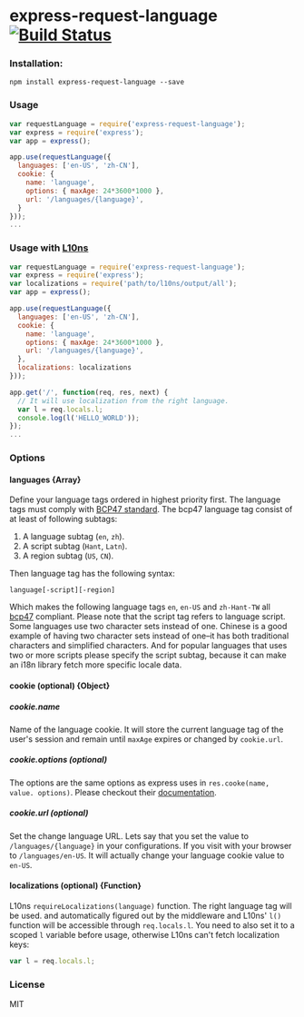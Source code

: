 express-request-language [![Build Status](https://travis-ci.org/tinganho/express-request-language.png)](https://travis-ci.org/tinganho/express-request-language)
========================


### Installation:

```
npm install express-request-language --save
```

### Usage

```javascript
var requestLanguage = require('express-request-language');
var express = require('express');
var app = express();

app.use(requestLanguage({
  languages: ['en-US', 'zh-CN'],
  cookie: {
    name: 'language',
    options: { maxAge: 24*3600*1000 },
    url: '/languages/{language}',
  }
}));
...
```

### Usage with [L10ns](http://l10ns.org)

```javascript
var requestLanguage = require('express-request-language');
var express = require('express');
var localizations = require('path/to/l10ns/output/all');
var app = express();

app.use(requestLanguage({
  languages: ['en-US', 'zh-CN'],
  cookie: {
    name: 'language',
    options: { maxAge: 24*3600*1000 },
    url: '/languages/{language}',
  },
  localizations: localizations
}));

app.get('/', function(req, res, next) {
  // It will use localization from the right language.
  var l = req.locals.l;
  console.log(l('HELLO_WORLD'));
});
...
```

### Options

#### languages \{Array\}
Define your language tags ordered in highest priority first. The language tags must comply with [BCP47 standard][bcp47]. The bcp47 language tag consist of at least of following subtags:

1. A language subtag (`en`, `zh`).
3. A script subtag (`Hant`, `Latn`).
2. A region subtag (`US`, `CN`).

Then language tag has the following syntax:

```
language[-script][-region]
```

Which makes the following language tags `en`, `en-US` and `zh-Hant-TW` all [bcp47][bcp47] compliant. Please note that the script tag refers to language script. Some languages use two character sets instead of one. Chinese is a good example of having two character sets instead of one–it has both traditional characters and simplified characters. And for popular languages that uses two or more scripts please specify the script subtag, because it can make an i18n library fetch more specific locale data.

#### cookie (optional) \{Object\}

##### cookie.name
Name of the language cookie. It will store the current language tag of the user's session and remain until `maxAge` expires or changed by `cookie.url`.

##### cookie.options (optional)
The options are the same options as express uses in `res.cooke(name, value. options)`. Please checkout their [documentation](http://expressjs.com/4x/api.html#res.cookie).

##### cookie.url (optional)
Set the change language URL. Lets say that you set the value to `/languages/{language}` in your configurations. If you visit with your browser to `/languages/en-US`. It will actually change your language cookie value to `en-US`.

#### localizations (optional) {Function}
L10ns `requireLocalizations(language)` function. The right language tag will be used. and automatically figured out by the middleware and L10ns' `l()` function will be accessible through `req.locals.l`. You need to also set it to a scoped `l` variable before usage, otherwise L10ns can't fetch localization keys:

```javascript
var l = req.locals.l;
```

### License
MIT

[bcp47]: https://tools.ietf.org/html/bcp47

